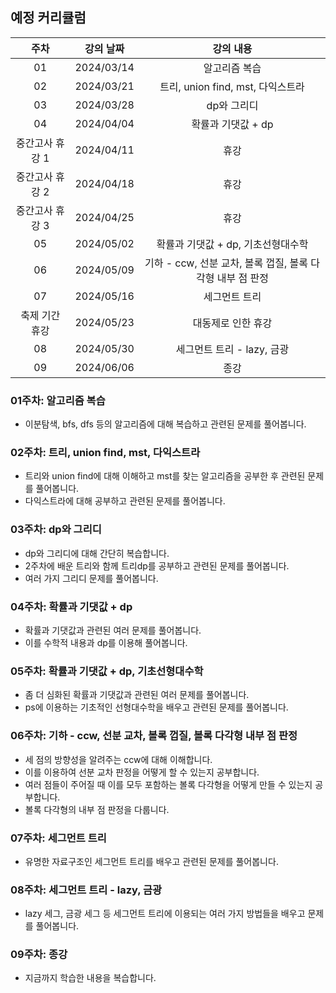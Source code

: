 ## 예정 커리큘럼

| 주차 | 강의 날짜 |              강의 내용                |
| :--: | :------: |:--------------------------------------------: | 
| 01 | 2024/03/14 | 알고리즘 복습 |
| 02 | 2024/03/21 | 트리, union find, mst, 다익스트라 |  |
| 03 | 2024/03/28 | dp와 그리디 |  |
| 04 | 2024/04/04 | 확률과 기댓값 + dp |  |
| 중간고사 휴강 1 | 2024/04/11 | 휴강 |  |
| 중간고사 휴강 2 | 2024/04/18 | 휴강 |  |
| 중간고사 휴강 3 | 2024/04/25 | 휴강 |  |
| 05 | 2024/05/02 | 확률과 기댓값 + dp, 기초선형대수학 |  |
| 06 | 2024/05/09 | 기하 - ccw, 선분 교차, 볼록 껍질, 볼록 다각형 내부 점 판정 |  |
| 07 | 2024/05/16 | 세그먼트 트리  |  |
| 축제 기간 휴강 | 2024/05/23 | 대동제로 인한 휴강 |  |
| 08 | 2024/05/30 | 세그먼트 트리 - lazy, 금광 |  |
| 09 | 2024/06/06 | 종강 |  |

### 01주차: 알고리즘 복습

- 이분탐색, bfs, dfs 등의 알고리즘에 대해 복습하고 관련된 문제를 풀어봅니다.

### 02주차: 트리, union find, mst, 다익스트라

- 트리와 union find에 대해 이해하고 mst를 찾는 알고리즘을 공부한 후 관련된 문제를 풀어봅니다.
- 다익스트라에 대해 공부하고 관련된 문제를 풀어봅니다.

### 03주차: dp와 그리디

- dp와 그리디에 대해 간단히 복습합니다.
- 2주차에 배운 트리와 함께 트리dp를 공부하고 관련된 문제를 풀어봅니다.
- 여러 가지 그리디 문제를 풀어봅니다.

### 04주차: 확률과 기댓값 + dp

- 확률과 기댓값과 관련된 여러 문제를 풀어봅니다.
- 이를 수학적 내용과 dp를 이용해 풀어봅니다.

### 05주차: 확률과 기댓값 + dp, 기초선형대수학

- 좀 더 심화된 확률과 기댓값과 관련된 여러 문제를 풀어봅니다.
- ps에 이용하는 기초적인 선형대수학을 배우고 관련된 문제를 풀어봅니다.

### 06주차: 기하 - ccw, 선분 교차, 볼록 껍질, 볼록 다각형 내부 점 판정

- 세 점의 방향성을 알려주는 ccw에 대해 이해합니다.
- 이를 이용하여 선분 교차 판정을 어떻게 할 수 있는지 공부합니다.
- 여러 점들이 주어질 때 이를 모두 포함하는 볼록 다각형을 어떻게 만들 수 있는지 공부합니다.
- 볼록 다각형의 내부 점 판정을 다룹니다.

### 07주차: 세그먼트 트리

- 유명한 자료구조인 세그먼트 트리를 배우고 관련된 문제를 풀어봅니다.

### 08주차: 세그먼트 트리 - lazy, 금광

- lazy 세그, 금광 세그 등 세그먼트 트리에 이용되는 여러 가지 방법들을 배우고 문제를 풀어봅니다.

### 09주차: 종강 

- 지금까지 학습한 내용을 복습합니다.
